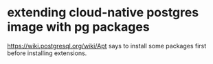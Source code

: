 # extending cloud-native postgres image with pg packages

https://wiki.postgresql.org/wiki/Apt says to install some packages first before installing extensions.